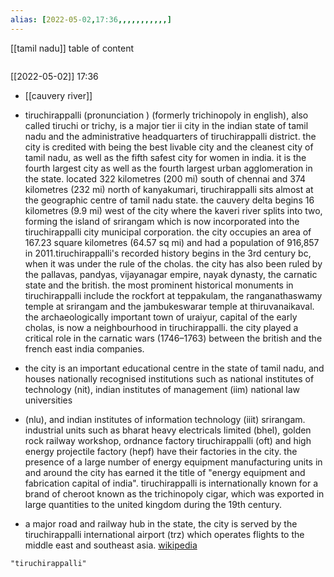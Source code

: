 ```yaml
---
alias: [2022-05-02,17:36,,,,,,,,,,,]
---
```

[[tamil nadu]]
table of content
```toc
```

[[2022-05-02]] 17:36
- [[cauvery river]]
- tiruchirappalli (pronunciation ) (formerly trichinopoly in english), also called tiruchi or trichy, is a major tier ii city in the indian state of tamil nadu and the administrative headquarters of tiruchirappalli district. the city is credited with being the best livable city and the cleanest city of tamil nadu, as well as the fifth safest city for women in india. it is the fourth largest city as well as the fourth largest urban agglomeration in the state. located 322 kilometres (200 mi) south of chennai and 374 kilometres (232 mi) north of kanyakumari, tiruchirappalli sits almost at the geographic centre of tamil nadu state. the cauvery delta begins 16 kilometres (9.9 mi) west of the city where the kaveri river splits into two, forming the island of srirangam which is now incorporated into the tiruchirappalli city municipal corporation. the city occupies an area of 167.23 square kilometres (64.57 sq mi) and had a population of 916,857 in 2011.tiruchirappalli's recorded history begins in the 3rd century bc, when it was under the rule of the cholas. the city has also been ruled by the pallavas, pandyas, vijayanagar empire, nayak dynasty, the carnatic state and the british. the most prominent historical monuments in tiruchirappalli include the rockfort at teppakulam, the ranganathaswamy temple at srirangam and the jambukeswarar temple at thiruvanaikaval. the archaeologically important town of uraiyur, capital of the early cholas, is now a neighbourhood in tiruchirappalli. the city played a critical role in the carnatic wars (1746–1763) between the british and the french east india companies.

- the city is an important educational centre in the state of tamil nadu, and houses nationally recognised institutions such as national institutes of technology (nit), indian institutes of management (iim) national law universities

 - (nlu), and indian institutes of information technology (iiit) srirangam. industrial units such as bharat heavy electricals limited (bhel), golden rock railway workshop, ordnance factory tiruchirappalli (oft) and high energy projectile factory (hepf) have their factories in the city. the presence of a large number of energy equipment manufacturing units in and around the city has earned it the title of "energy equipment and fabrication capital of india". tiruchirappalli is internationally known for a brand of cheroot known as the trichinopoly cigar, which was exported in large quantities to the united kingdom during the 19th century.

- a major road and railway hub in the state, the city is served by the tiruchirappalli international airport (trz) which operates flights to the middle east and southeast asia.
[wikipedia](https://en.wikipedia.org/wiki/tiruchirappalli)
```query
"tiruchirappalli"
```